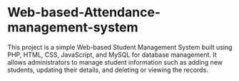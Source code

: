 # Web-based-Attendance-management-system
This project is a simple Web-based Student Management System built using PHP, HTML, CSS, JavaScript, and MySQL for database management. It allows administrators to manage student information such as adding new students, updating their details, and deleting or viewing the records.
